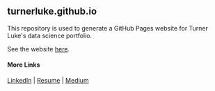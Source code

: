 ## turnerluke.github.io

This repository is used to generate a GitHub Pages website for Turner Luke's data science portfolio.

See the website [here](https://turnerluke.github.io/).


#### More Links

[LinkedIn](https://www.linkedin.com/in/turnermluke/)
|
[Resume](https://github.com/turnerluke/turnerluke/blob/main/Turner%20Luke%20Resume.pdf)
|
[Medium](https://medium.com/@turnermluke)
